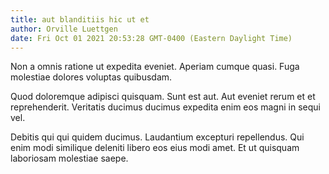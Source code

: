 ```yaml
---
title: aut blanditiis hic ut et
author: Orville Luettgen
date: Fri Oct 01 2021 20:53:28 GMT-0400 (Eastern Daylight Time)
---
```

Non a omnis ratione ut expedita eveniet. Aperiam cumque quasi. Fuga molestiae dolores voluptas quibusdam.

 Quod doloremque adipisci quisquam. Sunt est aut. Aut eveniet rerum et et reprehenderit. Veritatis ducimus ducimus expedita enim eos magni in sequi vel.

 Debitis qui qui quidem ducimus. Laudantium excepturi repellendus. Qui enim modi similique deleniti libero eos eius modi amet. Et ut quisquam laboriosam molestiae saepe.